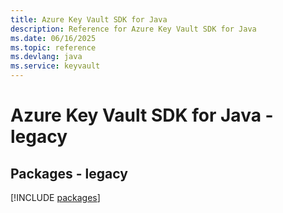 ```yaml
---
title: Azure Key Vault SDK for Java
description: Reference for Azure Key Vault SDK for Java
ms.date: 06/16/2025
ms.topic: reference
ms.devlang: java
ms.service: keyvault
---
```

# Azure Key Vault SDK for Java - legacy
## Packages - legacy
[!INCLUDE [packages](key-vault-index.md)]